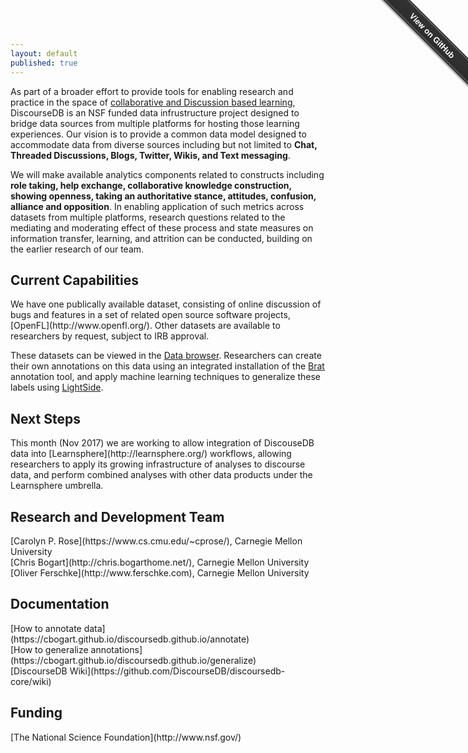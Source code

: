 ```yaml
---
layout: default
published: true
---
```


As part of a broader effort to provide tools for enabling research and practice in the space of <a href="http://dance.cs.cmu.edu">collaborative and Discussion based learning</a>, DiscourseDB is an NSF funded data infrustructure project designed to bridge data sources from multiple platforms for hosting those learning experiences. Our vision is to provide a common data model designed to accommodate data from diverse sources including but not limited to **Chat, Threaded Discussions, Blogs, Twitter, Wikis, and Text messaging**. 

We will make available analytics components related to constructs including **role taking, help exchange, collaborative knowledge construction, showing openness, taking an authoritative stance, attitudes, confusion, alliance and opposition**. In enabling application of such metrics across datasets from multiple platforms, research questions related to the mediating and moderating effect of these process and state measures on information transfer, learning, and attrition can be conducted, building on the earlier research of our team.

<h2>Current Capabilities</h2>
We have one publically available dataset, consisting of online discussion of bugs and features in a set of related open source software projects, [OpenFL](http://www.openfl.org/).  Other datasets are available to researchers by request, subject to IRB approval.

These datasets can be viewed in the [Data browser](https://erebor.lti.cs.cmu.edu/discoursedb/).  Researchers can create their own annotations on this data using an integrated installation of the [Brat](http://brat.nlplab.org/) annotation tool, and apply machine learning techniques to generalize these labels using [LightSide](http://ankara.lti.cs.cmu.edu/side/).

<h2>Next Steps</h2>
This month (Nov 2017) we are working to allow integration of DiscouseDB data into [Learnsphere](http://learnsphere.org/) workflows, allowing researchers to apply its growing infrastructure of analyses to discourse data, and perform combined analyses with other data products under the Learnsphere umbrella.

<h2>Research and Development Team</h2>
[Carolyn P. Rose](https://www.cs.cmu.edu/~cprose/), Carnegie Mellon University<br>
[Chris Bogart](http://chris.bogarthome.net/), Carnegie Mellon University<br>
[Oliver Ferschke](http://www.ferschke.com), Carnegie Mellon University

<h2>Documentation</h2>
[How to annotate data](https://cbogart.github.io/discoursedb.github.io/annotate)<br>
[How to generalize annotations](https://cbogart.github.io/discoursedb.github.io/generalize)<br>
[DiscourseDB Wiki](https://github.com/DiscourseDB/discoursedb-core/wiki)

<h2>Funding</h2>
[The National Science Foundation](http://www.nsf.gov/)

<div class="github-fork-ribbon-wrapper right fixed" style="width: 150px;height: 150px;position: fixed;overflow: hidden;top: 0;z-index: 9999;pointer-events: none;right: 0;"><div class="github-fork-ribbon" style="position: absolute;padding: 2px 0;background-color: #333;background-image: linear-gradient(to bottom, rgba(0, 0, 0, 0), rgba(0, 0, 0, 0.15));-webkit-box-shadow: 0 2px 3px 0 rgba(0, 0, 0, 0.5);-moz-box-shadow: 0 2px 3px 0 rgba(0, 0, 0, 0.5);box-shadow: 0 2px 3px 0 rgba(0, 0, 0, 0.5);z-index: 9999;pointer-events: auto;top: 42px;right: -43px;-webkit-transform: rotate(45deg);-moz-transform: rotate(45deg);-ms-transform: rotate(45deg);-o-transform: rotate(45deg);transform: rotate(45deg);"><a href="https://github.com/discoursedb" style="font: 700 13px &quot;Helvetica Neue&quot;, Helvetica, Arial, sans-serif;color: #fff;text-decoration: none;text-shadow: 0 -1px rgba(0, 0, 0, 0.5);text-align: center;width: 200px;line-height: 20px;display: inline-block;padding: 2px 0;border-width: 1px 0;border-style: dotted;border-color: rgba(255, 255, 255, 0.7);">View on GitHub</a></div></div>
